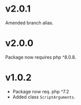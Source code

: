 # v2.0.1
Amended branch alias.

# v2.0.0
Package now requires php ^8.0.8.

# v1.0.2
- Package now req. php ^7.2
- Added class `ScriptArguments`.